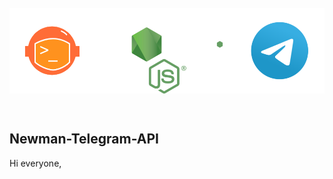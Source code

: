 <div align='center'>
<p align="center"> 
        <img src="https://github.com/Sanzhanov/Newman-Telegram-API/blob/main/assets/header1.png" alt="header" 
   align="center"/> 
 </p></div>
<br/>

## Newman-Telegram-API

Hi everyone,